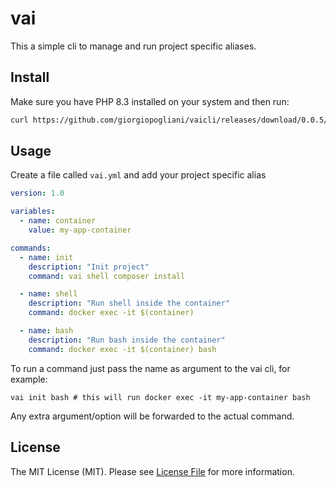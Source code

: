 # vai 

This a simple cli to manage and run project specific aliases. 

## Install

Make sure you have  PHP 8.3 installed on your system and then run: 
```bash
curl https://github.com/giorgiopogliani/vaicli/releases/download/0.0.5/application -o /usr/local/bin/vai && chmod +x /usr/local/bin/vai
```

## Usage

Create a file called `vai.yml` and add your project specific alias

```yml
version: 1.0

variables:
  - name: container
    value: my-app-container

commands:
  - name: init
    description: "Init project"
    command: vai shell composer install

  - name: shell
    description: "Run shell inside the container"
    command: docker exec -it $(container) 

  - name: bash
    description: "Run bash inside the container"
    command: docker exec -it $(container) bash
```

To run a command just pass the name as argument to the vai cli, for example: 
```
vai init bash # this will run docker exec -it my-app-container bash
```

Any extra argument/option will be forwarded to the actual command. 


## License

The MIT License (MIT). Please see [License File](LICENSE.md) for more information.
